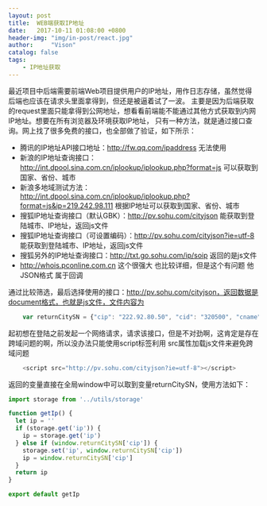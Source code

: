 ```yaml
---
layout: post
title:  WEB端获取IP地址
date:   2017-10-11 01:08:00 +0800
header-img: "img/in-post/react.jpg"
author:     "Vison"
catalog: false
tags:
    - IP地址获取
---
```


最近项目中后端需要前端Web项目提供用户的IP地址，用作日志存储，虽然觉得后端也应该在请求头里面拿得到，但还是被逼着试了一波。
主要是因为后端获取的request里面只能拿得到公网地址，想看看前端能不能通过其他方式获取到内网IP地址。想要在所有浏览器及环境获取IP地址，
只有一种方法，就是通过接口查询。网上找了很多免费的接口，也全部做了验证，如下所示：

* 腾讯的IP地址API接口地址：http://fw.qq.com/ipaddress
    无法使用
* 新浪的IP地址查询接口：http://int.dpool.sina.com.cn/iplookup/iplookup.php?format=js
    可以获取到国家、省份、城市
* 新浪多地域测试方法：http://int.dpool.sina.com.cn/iplookup/iplookup.php?format=js&ip=219.242.98.111
    根据IP地址可以获取到国家、省份、城市
* 搜狐IP地址查询接口（默认GBK）：http://pv.sohu.com/cityjson
    能获取到登陆城市、IP地址，返回js文件
* 搜狐IP地址查询接口（可设置编码）：http://pv.sohu.com/cityjson?ie=utf-8
    能获取到登陆城市、IP地址，返回js文件
* 搜狐另外的IP地址查询接口：http://txt.go.sohu.com/ip/soip
    返回的是js文件
* http://whois.pconline.com.cn
    这个很强大 也比较详细，但是这个有问题 他JSON格式 属于回调

通过比较筛选，最后选择使用的接口：http://pv.sohu.com/cityjson，返回数据是document格式，也就是js文件，文件内容为

```javascript
    var returnCitySN = {"cip": "222.92.80.50", "cid": "320500", "cname": "江苏省苏州市"};
```

起初想在登陆之前发起一个网络请求，请求该接口，但是不对劲啊，这肯定是存在跨域问题的啊，所以没办法只能使用script标签利用
src属性加载js文件来避免跨域问题

```javascript
    <script src="http://pv.sohu.com/cityjson?ie=utf-8"></script>
```

返回的变量直接在全局window中可以取到变量returnCitySN，使用方法如下：

```javascript
import storage from '../utils/storage'

function getIp() {
  let ip = ''
  if (storage.get('ip')) {
    ip = storage.get('ip')
  } else if (window.returnCitySN['cip']) {
    storage.set('ip', window.returnCitySN['cip'])
    ip = window.returnCitySN['cip']
  }
  return ip
}

export default getIp
```
